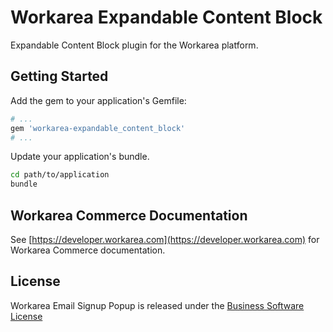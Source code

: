 Workarea Expandable Content Block
================================================================================

Expandable Content Block plugin for the Workarea platform.

Getting Started
--------------------------------------------------------------------------------

Add the gem to your application's Gemfile:

```ruby
# ...
gem 'workarea-expandable_content_block'
# ...
```

Update your application's bundle.

```bash
cd path/to/application
bundle
```

Workarea Commerce Documentation
--------------------------------------------------------------------------------

See [https://developer.workarea.com](https://developer.workarea.com) for Workarea Commerce documentation.

License
--------------------------------------------------------------------------------

Workarea Email Signup Popup is released under the [Business Software License](LICENSE)
